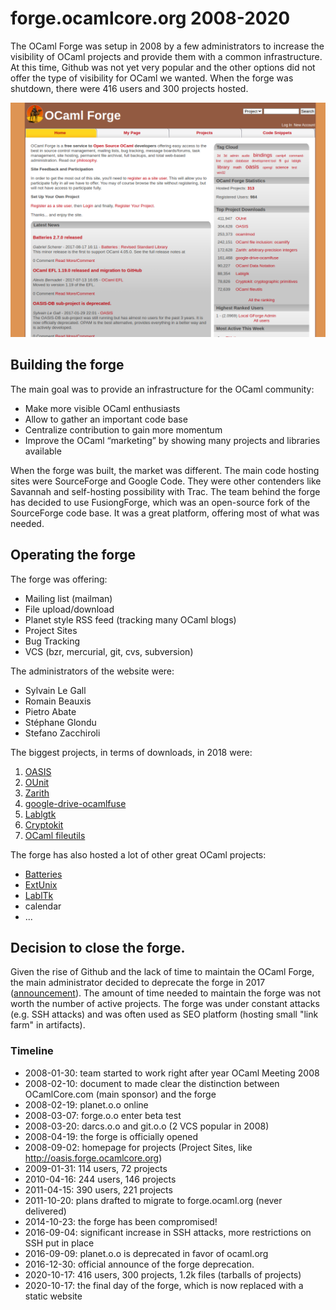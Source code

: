 <!-- ((! set title forge.ocamlcore.org 2008-2020 !)) -->

# forge.ocamlcore.org 2008-2020

The OCaml Forge was setup in 2008 by a few administrators to increase the visibility of OCaml projects and provide them
with a common infrastructure. At this time, Github was not yet very popular and the other options did not offer the type
of visibility for OCaml we wanted. When the forge was shutdown, there were 416 users and 300 projects hosted. 

![Screenshot of the Forge in 2018](forge-2018.png)

## Building the forge
 
The main goal was to provide an infrastructure for the OCaml community:

- Make more visible OCaml enthusiasts
- Allow to gather an important code base
- Centralize contribution to gain more momentum
- Improve the OCaml “marketing” by showing many projects and libraries available
  
When the forge was built, the market was different. The main code hosting sites were SourceForge and Google Code. They 
were other contenders like Savannah and self-hosting possibility with Trac. The team behind the forge has decided
to use FusiongForge, which was an open-source fork of the SourceForge code base. It was a great platform, offering most
of what was needed.  

## Operating the forge
 
The forge was offering:
- Mailing list (mailman)
- File upload/download
- Planet style RSS feed (tracking many OCaml blogs)
- Project Sites
- Bug Tracking
- VCS (bzr, mercurial, git, cvs, subversion)

The administrators of the website were: 

* Sylvain Le Gall
* Romain Beauxis
* Pietro Abate
* Stéphane Glondu
* Stefano Zacchiroli
 
The biggest projects, in terms of downloads, in 2018 were:
 
1. [OASIS](https://github.com/ocaml/oasis)
1. [OUnit](https://github.com/gildor478/ounit)
1. [Zarith](https://github.com/ocaml/Zarith)
1. [google-drive-ocamlfuse](https://github.com/astrada/google-drive-ocamlfuse)
1. [Lablgtk](https://github.com/garrigue/lablgtk)
1. [Cryptokit](https://github.com/xavierleroy/cryptokit)
1. [OCaml fileutils](https://github.com/gildor478/ocaml-fileutils)
 		
The forge has also hosted a lot of other great OCaml projects: 
* [Batteries](https://github.com/ocaml-batteries-team/batteries-included)
* [ExtUnix](https://ygrek.org/p/ocaml-extunix/)
* [LablTk](https://github.com/garrigue/labltk)
* calendar
* ...

## Decision to close the forge.
 
Given the rise of Github and the lack of time to maintain the OCaml Forge, the main administrator decided to deprecate
the forge in 2017 ([announcement](https://forge.ocamlcore.org/deprecation_announcement/)). The amount of time needed
to maintain the forge was not worth the number of active projects. The forge was under constant attacks (e.g. SSH
attacks) and was often used as SEO platform (hosting small "link farm" in artifacts).  

### Timeline

- 2008-01-30: team started to work right after year OCaml Meeting 2008
- 2008-02-10: document to made clear the distinction between OCamlCore.com (main sponsor) and the forge
- 2008-02-19: planet.o.o online
- 2008-03-07: forge.o.o enter beta test
- 2008-03-20: darcs.o.o and git.o.o (2 VCS popular in 2008)
- 2008-04-19: the forge is officially opened
- 2008-09-02: homepage for projects (Project Sites, like http://oasis.forge.ocamlcore.org)
- 2009-01-31: 114 users, 72 projects
- 2010-04-16: 244 users, 146 projects
- 2011-04-15: 390 users, 221 projects
- 2011-10-20: plans drafted to migrate to forge.ocaml.org (never delivered)
- 2014-10-23: the forge has been compromised!
- 2016-09-04: significant increase in SSH attacks, more restrictions on SSH put in place
- 2016-09-09: planet.o.o is deprecated in favor of ocaml.org
- 2016-12-30: official announce of the forge deprecation.
- 2020-10-17: 416 users, 300 projects, 1.2k files (tarballs of projects)
- 2020-10-17: the final day of the forge, which is now replaced with a static website